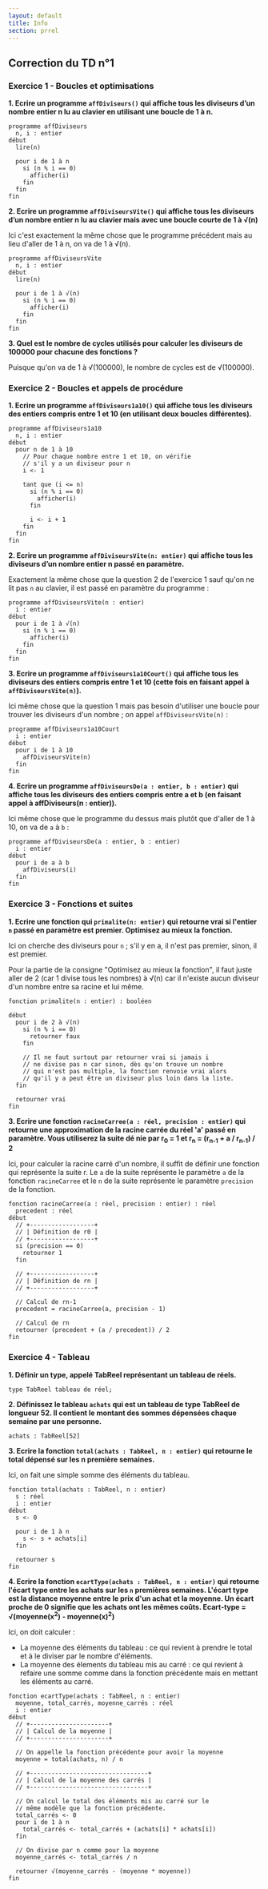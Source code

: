 ```yaml
---
layout: default
title: Info
section: prrel
---
```


## Correction du TD n°1

### Exercice 1 - Boucles et optimisations

**1. Ecrire un programme `affDiviseurs()` qui affiche tous les diviseurs d’un nombre entier n lu au clavier en utilisant une boucle de 1 à n.**

~~~pseudo
programme affDiviseurs
  n, i : entier
début
  lire(n)

  pour i de 1 à n
    si (n % i == 0)
      afficher(i)
    fin
  fin
fin
~~~

**2. Ecrire un programme `affDiviseursVite()` qui affiche tous les diviseurs d’un nombre entier n lu au clavier mais avec une boucle courte de 1 à √(n)**

Ici c'est exactement la même chose que le programme précédent mais au lieu d'aller
de 1 à n, on va de 1 à √(n).

~~~pseudo?6
programme affDiviseursVite
  n, i : entier
début
  lire(n)

  pour i de 1 à √(n)
    si (n % i == 0)
      afficher(i)
    fin
  fin
fin
~~~

**3. Quel est le nombre de cycles utilisés pour calculer les diviseurs de 100000 pour chacune des fonctions ?**

Puisque qu'on va de 1 à √(100000), le nombre de cycles est de √(100000).

### Exercice 2 - Boucles et appels de procédure

**1. Ecrire un programme `affDiviseurs1a10()` qui affiche tous les diviseurs des entiers compris entre 1 et 10 (en utilisant deux boucles différentes).**

~~~pseudo
programme affDiviseurs1a10
  n, i : entier
début
  pour n de 1 à 10
    // Pour chaque nombre entre 1 et 10, on vérifie
    // s'il y a un diviseur pour n
    i <- 1

    tant que (i <= n)
      si (n % i == 0)
        afficher(i)
      fin

      i <- i + 1
    fin
  fin
fin
~~~

**2. Ecrire un programme `affDiviseursVite(n: entier)` qui affiche tous les diviseurs d’un nombre entier n passé en paramètre.**

Exactement la même chose que la question 2 de l'exercice 1 sauf qu'on ne lit pas `n`
au clavier, il est passé en paramètre du programme :

~~~pseudo
programme affDiviseursVite(n : entier)
  i : entier
début
  pour i de 1 à √(n)
    si (n % i == 0)
      afficher(i)
    fin
  fin
fin
~~~

**3. Ecrire un programme `affDiviseurs1a10Court()` qui affiche tous les diviseurs des entiers compris entre 1 et 10 (cette fois en faisant appel à `affDiviseursVite(n)`).**

Ici même chose que la question 1 mais pas besoin d'utiliser une boucle pour trouver
les diviseurs d'un nombre ; on appel `affDiviseursVite(n)` :

~~~pseudo?5
programme affDiviseurs1a10Court
  i : entier
début
  pour i de 1 à 10
    affDiviseursVite(n)
  fin
fin
~~~

**4. Ecrire un programme `affDiviseursDe(a : entier, b : entier)` qui affiche tous les diviseurs des entiers compris entre a et b (en faisant appel à affDiviseurs(n : entier)).**

Ici même chose que le programme du dessus mais plutôt que d'aller de 1 à 10, on va
de `a` à `b` :

~~~pseudo?4
programme affDiviseursDe(a : entier, b : entier)
  i : entier
début
  pour i de a à b
    affDiviseurs(i)
  fin
fin
~~~

### Exercice 3 - Fonctions et suites

**1. Ecrire une fonction qui `primalite(n: entier)` qui retourne vrai si l'entier `n` passé en paramètre est premier. Optimisez au mieux la fonction.**

Ici on cherche des diviseurs pour `n` ; s'il y en a, il n'est pas premier, sinon, il
est premier.

Pour la partie de la consigne "Optimisez au mieux la fonction", il faut juste aller
de 2 (car 1 divise tous les nombres) à √(n) car il n'existe aucun diviseur d'un
nombre entre sa racine et lui même.

~~~pseudo
fonction primalite(n : entier) : booléen

début
  pour i de 2 à √(n)
    si (n % i == 0)
      retourner faux
    fin

    // Il ne faut surtout par retourner vrai si jamais i
    // ne divise pas n car sinon, dès qu'on trouve un nombre
    // qui n'est pas multiple, la fonction renvoie vrai alors
    // qu'il y a peut être un diviseur plus loin dans la liste.
  fin

  retourner vrai
fin
~~~

**3. Ecrire une fonction `racineCarree(a : réel, precision : entier)` qui retourne une approximation de la racine carrée du réel 'a' passé en paramètre. Vous utiliserez la suite dé nie par r<sub>0</sub> = 1 et r<sub>n</sub> = (r<sub>n-1</sub> + a / r<sub>n-1</sub>) / 2**

Ici, pour calculer la racine carré d'un nombre, il suffit de définir une fonction qui
représente la suite r. Le `a` de la suite représente le paramètre `a` de la fonction
`racineCarree` et le `n` de la suite représente le paramètre `precision` de la fonction.

~~~pseudo
fonction racineCarree(a : réel, precision : entier) : réel
  precedent : réel
début
  // +------------------+
  // | Définition de r0 |
  // +------------------+
  si (precision == 0)
    retourner 1
  fin

  // +------------------+
  // | Définition de rn |
  // +------------------+

  // Calcul de rn-1
  precedent = racineCarree(a, precision - 1)

  // Calcul de rn
  retourner (precedent + (a / precedent)) / 2
fin
~~~

### Exercice 4 - Tableau

**1. Définir un type, appelé TabReel représentant un tableau de réels.**

~~~pseudo
type TabReel tableau de réel;
~~~

**2. Définissez le tableau `achats` qui est un tableau de type TabReel de longueur 52. Il contient le montant des sommes dépensées chaque semaine par une personne.**

~~~pseudo
achats : TabReel[52]
~~~

**3. Ecrire la fonction `total(achats : TabReel, n : entier)` qui retourne le total dépensé sur les n première semaines.**

Ici, on fait une simple somme des éléments du tableau.

~~~pseudo
fonction total(achats : TabReel, n : entier)
  s : réel
  i : entier
début
  s <- 0

  pour i de 1 à n
    s <- s + achats[i]
  fin

  retourner s
fin
~~~

**4. Ecrire la fonction `ecartType(achats : TabReel, n : entier)` qui retourne l'écart type entre les achats sur les `n` premières semaines. L'écart type est la distance moyenne entre le prix d'un achat et la moyenne. Un écart proche de 0 signifie que les achats ont les mêmes coûts. Ecart-type = √(moyenne(x<sup>2</sup>) - moyenne(x)<sup>2</sup>)**

Ici, on doit calculer :

* La moyenne des éléments du tableau : ce qui revient à prendre le total et à le
  diviser par le nombre d'éléments.
* La moyenne des élements du tableau mis au carré : ce qui revient à refaire une
  somme comme dans la fonction précédente mais en mettant les éléments au carré.

~~~pseudo
fonction ecartType(achats : TabReel, n : entier)
  moyenne, total_carrés, moyenne_carrés : réel
  i : entier
début
  // +----------------------+
  // | Calcul de la moyenne |
  // +----------------------+

  // On appelle la fonction précédente pour avoir la moyenne
  moyenne = total(achats, n) / n

  // +---------------------------------+
  // | Calcul de la moyenne des carrés |
  // +---------------------------------+

  // On calcul le total des éléments mis au carré sur le
  // même modèle que la fonction précédente.
  total_carrés <- 0
  pour i de 1 à n
    total_carrés <- total_carrés + (achats[i] * achats[i])
  fin

  // On divise par n comme pour la moyenne
  moyenne_carrés <- total_carrés / n

  retourner √(moyenne_carrés - (moyenne * moyenne))
fin
~~~
